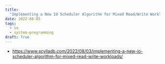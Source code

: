 ```yaml
---
title:
  "Implementing a New IO Scheduler Algorithm for Mixed Read/Write Workloads"
date: 2022-08-05
tags:
  - io
  - system-programming
draft: True
---
```


- https://www.scylladb.com/2022/08/03/implementing-a-new-io-scheduler-algorithm-for-mixed-read-write-workloads/
